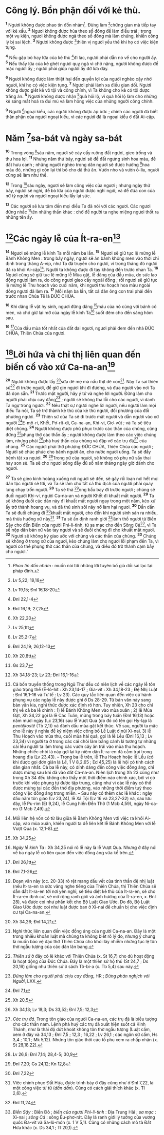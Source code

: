 # Công lý. Bổn phận đối với kẻ thù.
<sup><b>1</b></sup> Ngươi không được phao tin đồn nhảm[^1]. Đừng làm [^1*]chứng gian mà tiếp tay với kẻ xấu. <sup><b>2</b></sup> Ngươi không được hùa theo số đông để làm điều trái ; trong một vụ kiện, ngươi không được ngả theo số đông mà làm chứng, khiến công lý bị sai lệch. <sup><b>3</b></sup> Ngươi không được [^2*]thiên vị người yếu thế khi họ có việc kiện tụng.

<sup><b>4</b></sup> Nếu gặp bò hay lừa của kẻ thù [^3*]đi lạc, ngươi phải dẫn nó về cho người ấy. <sup><b>5</b></sup> Nếu thấy lừa của kẻ ghét ngươi quỵ ngã vì chở nặng, ngươi không được để mặc người ấy ; ngươi phải giúp người ấy đỡ lừa dậy.

<sup><b>6</b></sup> Ngươi không được làm thiệt hại đến quyền lợi của người nghèo cậy nhờ ngươi, khi họ có việc kiện tụng. <sup><b>7</b></sup> Ngươi phải lánh xa điều gian dối. Ngươi không được giết kẻ vô tội và công chính, vì Ta không cho kẻ có tội được trắng án. <sup><b>8</b></sup> Ngươi không được nhận [^4*]quà hối lộ, vì quà hối lộ làm cho những kẻ sáng mắt hoá ra đui mù và làm hỏng việc của những người công chính.

<sup><b>9</b></sup> Người [^5*]ngoại kiều, các ngươi không được áp bức ; chính các ngươi đã biết thân phận của người ngoại kiều, vì các ngươi đã là ngoại kiều ở đất Ai-cập.

# Năm [^6*]sa-bát và ngày sa-bát
<sup><b>10</b></sup> Trong vòng [^7*]sáu năm, ngươi sẽ cày cấy ruộng đất ngươi, gieo trồng và thu hoa lợi. <sup><b>11</b></sup> Nhưng năm thứ bảy, ngươi sẽ để đất ngưng sinh hoa màu, để đất hưu canh ; những người nghèo trong dân ngươi sẽ được hưởng [^8*]hoa màu đó, những gì còn lại thì bỏ cho dã thú ăn. Vườn nho và vườn ô-liu, ngươi cũng sẽ làm như thế.

<sup><b>12</b></sup> Trong [^9*]sáu ngày, ngươi sẽ làm công việc của ngươi ; nhưng ngày thứ bảy, ngươi sẽ nghỉ, để bò lừa của ngươi được nghỉ ngơi, và để đứa con của nữ tỳ ngươi và người ngoại kiều lấy lại sức.

<sup><b>13</b></sup> Các ngươi sẽ lưu tâm đến mọi điều Ta đã nói với các ngươi. Các ngươi đừng nhắc [^10*]tên những thần khác : chớ để người ta nghe miệng ngươi thốt ra những tên ấy.

# [^11*]Các ngày lễ của Ít-ra-en[^2]
<sup><b>14</b></sup> Ngươi sẽ mừng lễ kính Ta mỗi năm ba lần. <sup><b>15</b></sup> Ngươi sẽ giữ tục lệ mừng lễ Bánh Không Men : trong bảy ngày, ngươi sẽ ăn bánh không men vào thời chỉ định trong tháng A-víp, như Ta đã truyền cho ngươi, vì trong tháng đó ngươi đã ra khỏi Ai-cập[^3]. Người ta không được đi tay không đến trước nhan Ta. <sup><b>16</b></sup> Ngươi cũng sẽ giữ tục lệ mừng lễ Mùa gặt, lễ dâng của đầu mùa, do sức lao động ngươi làm ra, do công ngươi gieo cấy ngoài đồng ; rồi ngươi sẽ giữ tục lệ mừng lễ Thu hoạch vào cuối năm, khi ngươi thu hoạch hoa màu ngoài đồng ngươi đã làm ra. <sup><b>17</b></sup> Mỗi năm ba lần, tất cả đàn ông con trai phải đến trước nhan Chúa Tể là ĐỨC CHÚA.

<sup><b>18</b></sup> Khi dâng lễ vật hy sinh, ngươi đừng dâng [^12*]máu của nó cùng với bánh có men, và chớ giữ lại mỡ của ngày lễ kính Ta[^4] suốt đêm cho đến sáng hôm sau.

<sup><b>19</b></sup> [^13*]Của đầu mùa tốt nhất của đất đai ngươi, ngươi phải đem đến nhà ĐỨC CHÚA, Thiên Chúa của ngươi.

# [^14*]Lời hứa và chỉ thị liên quan đến biến cố vào xứ Ca-na-an[^5]
<sup><b>20</b></sup> Ngươi không được lấy [^15*]sữa dê mẹ mà nấu thịt dê con[^6].
Này Ta sai thiên sứ[^7] đi trước ngươi, để giữ gìn ngươi khi đi đường, và đưa ngươi vào nơi Ta đã dọn sẵn. <sup><b>21</b></sup> Trước mặt người, hãy ý tứ và nghe lời người. Đừng làm cho người phải chịu cay đắng[^8] ; người sẽ không tha lỗi cho các ngươi, vì danh Ta ngự trong người. <sup><b>22</b></sup> Nếu thật sự ngươi nghe lời người, nếu ngươi làm mọi điều Ta nói, Ta sẽ trở thành kẻ thù của kẻ thù ngươi, đối phương của đối phương ngươi. <sup><b>23</b></sup> Thiên sứ của Ta sẽ đi trước mặt ngươi và dẫn ngươi vào xứ người [^16*]E-mô-ri, Khết, Pơ-rít-di, Ca-na-an, Khi-vi, Giơ-vút ; và Ta sẽ tiêu diệt chúng. <sup><b>24</b></sup> Ngươi không được phủ phục trước các thần của chúng, cũng đừng [^17*]phụng thờ các thần ấy ; ngươi không được làm theo các việc chúng làm, nhưng phải [^18*]phá huỷ thần của chúng và đập vỡ các trụ đá[^9] của chúng. <sup><b>25</b></sup> Các ngươi phải thờ phượng ĐỨC CHÚA, Thiên Chúa các ngươi ; Người sẽ chúc phúc cho bánh ngươi ăn, cho nước ngươi uống. Ta sẽ đẩy bệnh tật xa ngươi. <sup><b>26</b></sup> [^19*]Trong xứ của ngươi, sẽ không có phụ nữ sẩy thai hay son sẻ. Ta sẽ cho ngươi sống đầy đủ số năm tháng ngày giờ dành cho ngươi.

<sup><b>27</b></sup> Ta sẽ gieo kinh hoàng xuống nơi ngươi sẽ đến, sẽ gây rối loạn nơi hết mọi dân tộc ngươi sẽ tới, và Ta sẽ làm cho tất cả thù địch của ngươi phải quay lưng chạy trốn ngươi. <sup><b>28</b></sup> Ta sẽ thả [^20*]ong bầu bay đi trước ngươi ; chúng sẽ đuổi người Khi-vi, người Ca-na-an và người Khết đi khuất mắt ngươi. <sup><b>29</b></sup> Ta sẽ không đuổi các dân này đi khuất mắt ngươi ngay trong một năm, kẻo xứ ấy trở thành hoang vu, và dã thú sinh sôi nảy nở làm hại ngươi. <sup><b>30</b></sup> Dần dần Ta sẽ đuổi chúng đi [^21*]khuất mắt ngươi, cho đến khi ngươi sinh sản ra nhiều, mà thừa hưởng xứ này[^10]. <sup><b>31</b></sup> Ta sẽ ấn định ranh giới [^22*]lãnh thổ ngươi từ Biển Sậy cho đến Biển của người Phi-li-tinh, từ sa mạc cho đến Sông Cả[^11], vì Ta sẽ nộp dân bản xứ vào tay ngươi và sẽ đuổi chúng đi cho khuất mắt ngươi. <sup><b>32</b></sup> Ngươi sẽ không ký giao ước với chúng và các thần của chúng. <sup><b>33</b></sup> Chúng sẽ không ở trong xứ của ngươi, kẻo chúng làm cho ngươi lỗi phạm đến Ta, vì ngươi có thể phụng thờ các thần của chúng, và điều đó trở thành cạm bẫy cho ngươi.”

[^1]: <i>Phao tin đồn nhảm</i> : muốn nói tới những lời tuyên bố giả dối sai lạc tại pháp đình.
[^2]: Cả bốn truyền thống trong Ngũ Thư đều có niên lịch về các ngày lễ tôn giáo trọng thể (Ê-lô-hít : Xh 23,14-17 ; Gia-vít : Xh 34,18-23 ; Đệ Nhị Luật : Đnl 16,1-16 và Tư tế : Lv 23). Các quy tắc liên quan đến việc cử hành phụng vụ các ngày lễ này được ghi ở Ds 28-29. Từ bản văn này sang bản văn kia, nghi thức được xác định rõ hơn. Tuy nhiên, Xh 23 cho chỉ thị về cả ba lễ chính : 1) lễ Bánh Không Men vào mùa xuân ; 2) lễ Mùa Gặt, Xh 34,22 gọi là lễ Các Tuần, mừng trong bảy tuần (Đnl 16,13) hoặc năm mươi ngày (Lc 23,16) sau lễ Vượt Qua (do đó có tên gọi Hy-lạp là <i>pentêkostê</i> (Tb 2,1)) và đánh dấu mùa gặt kết thúc. Về sau, người ta mặc cho lễ này ý nghĩa để kỷ niệm việc công bố Lề Luật ở núi Xi-nai. 3) lễ Thu Hoạch vào mùa thu, cuối mùa hái quả, gọi là lễ Lều (Đnl 16,13 ; Lv 23,34) vì người ta ở trong các cái chòi làm bằng cành lá tương tự những cái lều người ta làm trong các vườn cây ăn trái vào mùa thu hoạch. Những chiếc chòi lá này gợi lại kỷ niệm dân Ít-ra-en đã cắm trại trong hoang địa (Lv 23,43). – Trong ba lễ trên, lễ Thu Hoạch hoặc lễ Lều (có khi được gọi đơn giản là <i>Lễ</i>, 1 V 8,2.65 ; Ed 45,25) là lễ hội có tính cách dân gian nhất. Cả ba lễ này, có dính dáng đến công việc đồng áng, chỉ được mừng sau khi đã vào đất Ca-na-an. Niên lịch trong Xh 23 cũng như trong Xh 34 đều không cho thấy một thời điểm nào chính xác, bởi vì có trước khi việc phụng tự được tập trung, cũng như vì các lễ này có thể được mừng tại các đền thờ địa phương, vào những thời điểm tuỳ theo công việc đồng áng trong miền. – Sau này có thêm các lễ khác : ngày đầu năm tôn giáo (Lv 23,24), lễ Xá Tội (Lv 16 và 23,27-32) và, sau lưu đày, lễ Pu-rim (Et 9,24), lễ Cung hiến Đền Thờ (1 Mcb 4,59), ngày Ni-ca-no (1 Mcb 7,49).
[^3]: Mối liên hệ vốn có từ lâu giữa lễ Bánh Không Men với việc ra khỏi Ai-cập, vào mùa xuân, khiến người ta dễ liên kết lễ Bánh Không Men với lễ Vượt Qua (x. 12,1-8).
[^4]: <i>Ngày lễ kính Ta</i> : Xh 34,25 nói rõ lễ này là lễ Vượt Qua. Nhưng ở đây nói về ba ngày lễ có liên quan đến việc đồng áng vừa kể trên.
[^5]: Đoạn văn này (cc. 20-33) rõ rệt mang dấu vết của tinh thần đệ nhị luật (nếu Ít-ra-en ra sức vâng nghe tiếng của Thiên Chúa, thì Thiên Chúa sẽ dẫn dắt Ít-ra-en tới nơi yên nghỉ, sẽ tiêu diệt kẻ thù của Ít-ra-en, sẽ cho Ít-ra-en định cư, sẽ mở rộng ranh giới và ảnh hưởng của Ít-ra-en, x. Đnl 28), và được coi như phần kết cho Bộ Luật Giao Ước. Do đó, Bộ Luật Giao Ước được coi như luật được ban ở Xi-nai để chuẩn bị cho việc định cư tại Ca-na-an.
[^6]: Nghi thức liên quan đến việc đồng áng của người Ca-na-an. Đây là một trong nhiều khoản luật mà chúng ta không biết rõ lý do, nhưng ý chung là muốn bảo vệ đạo thờ Thiên Chúa cho khỏi lây nhiễm những tục lệ tôn thờ ngẫu tượng của các dân lân bang.
[^7]: <i>Thiên sứ</i> ở đây có lẽ khác với Thiên Chúa (x. St 16,7) cho dù hoạt động là hoạt động của Đức Chúa. Đây là một thiên sứ hộ thủ (St 24,7 ; Ds 20,16) giống như thiên sứ ở sách Tô-bi-a (x. Tb 5,4) sau này.
[^8]: <i>Đừng làm cho người phải chịu cay đắng</i>, HR ; <i>Đừng phản nghịch với Người</i>, LXX.
[^9]: <i>Các trụ đá</i>. Trong tôn giáo của người Ca-na-an, các trụ đá là biểu tượng cho các thần nam. Lệnh phá huỷ các trụ đá xuất hiện suốt cả Kinh Thánh, như là thái độ dứt khoát không tôn thờ ngẫu tượng (Luật cấm, xem ở đây và 34,13 ; Đnl 7,5 ; 12,3 ; 16,22 ; Lv 26,1 ; các ngôn sứ cấm, Hs 3,4 ; 10,1 ; Mk 5,12). Nhưng tôn giáo thời các tổ phụ xem ra chấp nhận (x. St 28,18.22).
[^10]: Việc chinh phục Đất Hứa, được trình bày ở đây cũng như ở Đnl 7,22, là một công việc từ từ (<i>dần dần</i>). Cũng có cách giải thích khác (x. Tl 2,6).
[^11]: <i>Biển Sậy</i> : Biển Đỏ ; <i>biển của người Phi-li-tinh</i> : Địa Trung Hải ; <i>sa mạc</i> : Xi-nai ; <i>sông Cả</i> : sông Êu-phơ-rát. Đây là ranh giới lý tưởng của vương quốc Đa-vít và Sa-lô-môn (x. 1 V 5,1). Cũng có những cách mô tả Đất Hứa khác (x. Ds 34,1 ; Tl 20,1).
[^1*]: Lv 5,22; 19,16
[^2*]: Lv 19,15; Đnl 16,18-20
[^3*]: Đnl 22,1-4
[^4*]: Đnl 16,19; 27,25
[^5*]: Xh 22,20
[^6*]: Lv 25,1tt
[^7*]: Lv 25,2-7
[^8*]: Đnl 24,19; 26,12-13
[^9*]: Xh 20,8tt
[^10*]: Gs 23,7
[^11*]: Xh 34,18-23; Lv 23; Đnl 16,1-16
[^12*]: Xh 34,25
[^13*]: Đnl 26,1tt
[^14*]: Đnl 7,1-26
[^15*]: Xh 34,26; Đnl 14,21
[^16*]: Đnl 7,1
[^17*]: Xh 20,5
[^18*]: Xh 34,13; Lv 18,3; Ds 33,52; Đnl 7,5; 12,3
[^19*]: Lv 26,9; Đnl 7,14; 28,4-5; 30,9
[^20*]: Đnl 7,20; Gs 24,12; Kn 12,8
[^21*]: Đnl 7,22
[^22*]: Đnl 11,24
